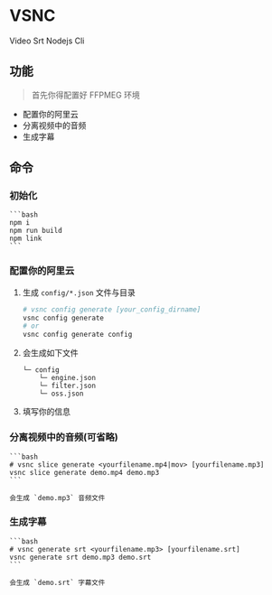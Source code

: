 # VSNC

Video Srt Nodejs Cli

## 功能

> 首先你得配置好 FFPMEG 环境

- 配置你的阿里云
- 分离视频中的音频
- 生成字幕

## 命令

### 初始化

    ```bash
    npm i
    npm run build
    npm link
    ```

### 配置你的阿里云

1. 生成 `config/*.json` 文件与目录

   ```bash
   # vsnc config generate [your_config_dirname]
   vsnc config generate
   # or
   vsnc config generate config
   ```

2. 会生成如下文件

   ```
   └─ config
       └─ engine.json
       └─ filter.json
       └─ oss.json
   ```

3. 填写你的信息

### 分离视频中的音频(可省略)

    ```bash
    # vsnc slice generate <yourfilename.mp4|mov> [yourfilename.mp3]
    vsnc slice generate demo.mp4 demo.mp3
    ```

    会生成 `demo.mp3` 音频文件

### 生成字幕

    ```bash
    # vsnc generate srt <yourfilename.mp3> [yourfilename.srt]
    vsnc generate srt demo.mp3 demo.srt
    ```

    会生成 `demo.srt` 字幕文件
